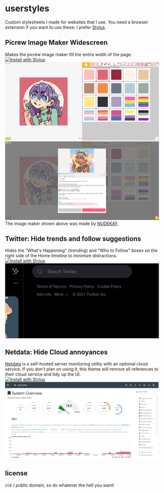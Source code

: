 # userstyles
Custom stylesheets I made for websites that I use. You need a browser extension if you want to use these; I prefer [Stylus](https://github.com/openstyles/stylus#stylus).

## Picrew Image Maker Widescreen
Makes the picrew image maker fill the entire width of the page.  
[![Install with Stylus](https://img.shields.io/badge/Install%20with-Stylus-00adad.svg)](https://raw.githubusercontent.com/katacarbix/userstyles/master/styles/picrew.user.css)
![picrew preview 1](screenshots/picrew-1.png)
![picrew preview 2](screenshots/picrew-2.png)
The image maker shown above was made by [NUDEKAY](https://picrew.me/image_maker/395214).

## Twitter: Hide trends and follow suggestions
Hides the "What's Happening" (trending) and "Who to Follow" boxes on the right side of the Home timeline to minimize distractions.  
[![Install with Stylus](https://img.shields.io/badge/Install%20with-Stylus-00adad.svg)](https://raw.githubusercontent.com/katacarbix/userstyles/master/styles/twitter-trends.user.css)  
![twitter preview](screenshots/twitter-1.png)

## Netdata: Hide Cloud annoyances
[Netdata](https://www.netdata.cloud/) is a self-hosted server monitoring utility with an optional cloud service. If you don't plan on using it, this theme will remove all references to their cloud service and tidy up the UI.  
[![Install with Stylus](https://img.shields.io/badge/Install%20with-Stylus-00adad.svg)](https://raw.githubusercontent.com/katacarbix/userstyles/master/styles/netdata-cloudless.user.css)  
![netdata preview](screenshots/netdata-1.png)

## license
`CC0` / public domain, so do whatever the hell you want!
